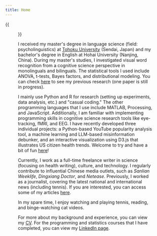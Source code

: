 ```yaml
---
title: Home
---
```

{{<figure src="https://live.staticflickr.com/65535/54166812425_6d66167655_k.jpg" title="Me in Shanghai in 2021, Credit: Xiaoer Wang" width="492">}}

I received my master's degree in language science (field: psycholinguistics) at [Tohoku University](https://www.timeshighereducation.com/rankings/japan-university/2023) (Sendai, Japan) and my bachelor's degree in English at Hohai University (Nanjing, China). During my master's studies, I investigated visual word recognition from a cognitive science perspective in monolinguals and bilinguals. The statistical tools I used include ANOVA, t-tests, Bayes factors, and distributional modeling. You can check [here](https://dengpeng.org/research/) to see my previous research (one paper is still in progress).

I mainly use Python and R for research (setting up experiments, data analysis, etc.) and "casual coding." The other programming languages that I use include MATLAB, Processing, and JavaScript. Additionally, I am familiar with implementing programming skills in cognitive science research tools like eye-tracking, fMRI, and EEG. I have recently developed three individual projects: a Python-based YouTube popularity analysis tool, a machine learning and LLM-based misinformation debunker, and an interactive visualization using D3.js that illustrates US citizen health trends. Welcome to try and have a bit of fun [here](https://dengpeng.org/projects/)!

Currently, I work as a full-time freelance writer in science (focusing on health writing), culture, and technology. I regularly contribute to influential Chinese media outlets, such as *Sanlian Weeklife*, *Dingxiang Doctor*, and *Netease*. Previously, I worked as a journalist, covering the latest national and international news (including tennis). If you are interested, you can access some of my articles [here](https://dengpeng.org/articles/).

In my spare time, I enjoy watching and playing tennis, reading, and binge-watching cat videos.

For more about my background and experience, you can view my [CV](/cv/Deng_CV_2023.pdf). For the programming and statistics courses that I have completed, you can view my [LinkedIn page](https://www.linkedin.com/in/deng-peng-098953207/).
